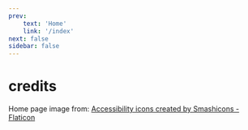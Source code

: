 ```yaml
---
prev: 
    text: 'Home'
    link: '/index'
next: false
sidebar: false
---
```


# credits

Home page image from: <a href="https://www.flaticon.com/free-icons/accessibility" title="accessibility icons">Accessibility icons created by Smashicons - Flaticon</a>